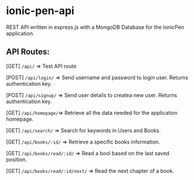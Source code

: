 # ionic-pen-api

REST API written in express.js with a MongoDB Database for the IonicPen application.

## API Routes:

[GET] `/api/` => Test API route

[POST] `/api/login/` => Send username and password to login user. Returns authentication key.

[POST] `/api/signup/` => Send user details to createa new user. Returns authentication key.

[GET] `/api/homepage/`=> Retrieve all the data needed for the application homepage.

[GET] `/api/search/` => Search for keywords in Users and Books.

[GET] `/api/books/:id/` => Retrieve a specific books information.

[GET] `/api/books/read/:id/` => Read a bool based on the last saved position.

[GET] `/api/books/read/:id/next/` => Read the next chapter of a book.
